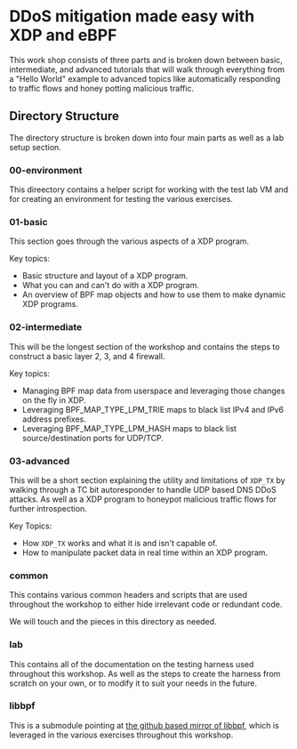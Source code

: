 # DDoS mitigation made easy with XDP and eBPF
This work shop consists of three parts and is broken down between basic, intermediate, and advanced tutorials that will walk through everything from a "Hello World" example to advanced topics like automatically responding to traffic flows and honey potting malicious traffic.

## Directory Structure
The directory structure is broken down into four main parts as well as a lab setup section.

### 00-environment
This direectory contains a helper script for working with the test lab VM and for creating an environment for testing the various exercises.

### 01-basic
This section goes through the various aspects of a XDP program.

Key topics:
* Basic structure and layout of a XDP program.
* What you can and can't do with a XDP program.
* An overview of BPF map objects and how to use them to make dynamic XDP programs.

### 02-intermediate
This will be the longest section of the workshop and contains the steps to construct a basic layer 2, 3, and 4 firewall.

Key topics:
* Managing BPF map data from userspace and leveraging those changes on the fly in XDP.
* Leveraging BPF_MAP_TYPE_LPM_TRIE maps to black list IPv4 and IPv6 address prefixes.
* Leveraging BPF_MAP_TYPE_LPM_HASH maps to black list source/destination ports for UDP/TCP.

### 03-advanced
This will be a short section explaining the utility and limitations of `XDP_TX` by walking through a TC bit autoresponder to handle UDP based DNS DDoS attacks. As well as a XDP program to honeypot malicious traffic flows for further introspection.

Key Topics:
* How `XDP_TX` works and what it is and isn't capable of.
* How to manipulate packet data in real time within an XDP program.

### common
This contains various common headers and scripts that are used throughout the workshop to either hide irrelevant code or redundant code.

We will touch and the pieces in this directory as needed.

### lab
This contains all of the documentation on the testing harness used throughout this workshop. As well as the steps to create the harness from scratch on your own, or to modify it to suit your needs in the future.

### libbpf
This is a submodule pointing at [the github based mirror of libbpf](https://github.com/libbpf/libbpf), which is leveraged in the various exercises throughout this workshop.

